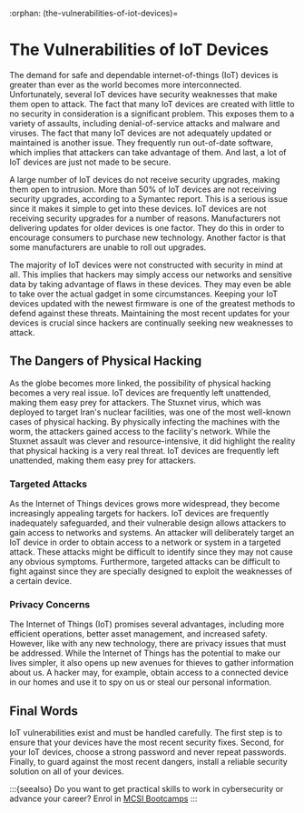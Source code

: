 :orphan:
(the-vulnerabilities-of-iot-devices)=
# The Vulnerabilities of IoT Devices
 

The demand for safe and dependable internet-of-things (IoT) devices is greater than ever as the world becomes more interconnected. Unfortunately, several IoT devices have security weaknesses that make them open to attack. The fact that many IoT devices are created with little to no security in consideration is a significant problem. This exposes them to a variety of assaults, including denial-of-service attacks and malware and viruses. The fact that many IoT devices are not adequately updated or maintained is another issue. They frequently run out-of-date software, which implies that attackers can take advantage of them. And last, a lot of IoT devices are just not made to be secure.

A large number of IoT devices do not receive security upgrades, making them open to intrusion. More than 50% of IoT devices are not receiving security upgrades, according to a Symantec report. This is a serious issue since it makes it simple to get into these devices. IoT devices are not receiving security upgrades for a number of reasons. Manufacturers not delivering updates for older devices is one factor. They do this in order to encourage consumers to purchase new technology. Another factor is that some manufacturers are unable to roll out upgrades.

The majority of IoT devices were not constructed with security in mind at all. This implies that hackers may simply access our networks and sensitive data by taking advantage of flaws in these devices. They may even be able to take over the actual gadget in some circumstances. Keeping your IoT devices updated with the newest firmware is one of the greatest methods to defend against these threats. Maintaining the most recent updates for your devices is crucial since hackers are continually seeking new weaknesses to attack.

## The Dangers of Physical Hacking

As the globe becomes more linked, the possibility of physical hacking becomes a very real issue. IoT devices are frequently left unattended, making them easy prey for attackers. The Stuxnet virus, which was deployed to target Iran's nuclear facilities, was one of the most well-known cases of physical hacking. By physically infecting the machines with the worm, the attackers gained access to the facility's network. While the Stuxnet assault was clever and resource-intensive, it did highlight the reality that physical hacking is a very real threat. IoT devices are frequently left unattended, making them easy prey for attackers.

### Targeted Attacks

As the Internet of Things devices grows more widespread, they become increasingly appealing targets for hackers. IoT devices are frequently inadequately safeguarded, and their vulnerable design allows attackers to gain access to networks and systems. An attacker will deliberately target an IoT device in order to obtain access to a network or system in a targeted attack. These attacks might be difficult to identify since they may not cause any obvious symptoms. Furthermore, targeted attacks can be difficult to fight against since they are specially designed to exploit the weaknesses of a certain device.

### Privacy Concerns

The Internet of Things (IoT) promises several advantages, including more efficient operations, better asset management, and increased safety. However, like with any new technology, there are privacy issues that must be addressed. While the Internet of Things has the potential to make our lives simpler, it also opens up new avenues for thieves to gather information about us. A hacker may, for example, obtain access to a connected device in our homes and use it to spy on us or steal our personal information.

## Final Words

IoT vulnerabilities exist and must be handled carefully. The first step is to ensure that your devices have the most recent security fixes. Second, for your IoT devices, choose a strong password and never repeat passwords. Finally, to guard against the most recent dangers, install a reliable security solution on all of your devices.

:::{seealso}
Do you want to get practical skills to work in cybersecurity or advance your career? Enrol in [MCSI Bootcamps](https://www.mosse-institute.com/bootcamps.html)
:::